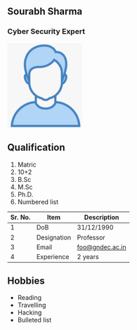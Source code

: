 
## Sourabh Sharma

### Cyber Security Expert

![Display picture](Photos/SS.png)

## Qualification

1. Matric 
2. 10+2
3. B.Sc
4. M.Sc
5. Ph.D.
6. Numbered list

| Sr. No. | Item        | Description     |
| ------- | ----------- | --------------- |
| 1       | DoB         | 31/12/1990      |
| 2       | Designation | Professor       |
| 3       | Email       | foo@gndec.ac.in |
| 4       | Experience  | 2 years         |

## Hobbies

- Reading
- Travelling
- Hacking
- Bulleted list
